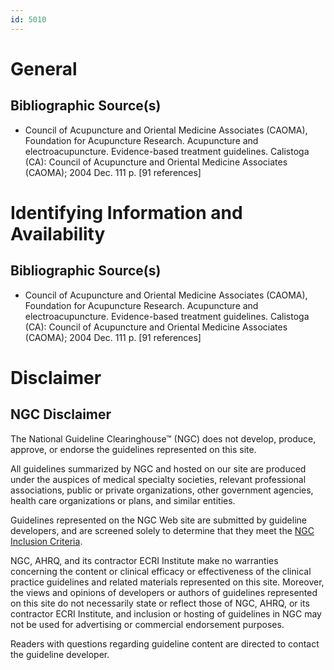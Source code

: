 ```yaml
---
id: 5010
---
```


# General

## Bibliographic Source(s)

- Council of Acupuncture and Oriental Medicine Associates (CAOMA), Foundation for Acupuncture Research. Acupuncture and electroacupuncture. Evidence-based treatment guidelines. Calistoga (CA): Council of Acupuncture and Oriental Medicine Associates (CAOMA); 2004 Dec. 111 p. [91 references]

# Identifying Information and Availability

## Bibliographic Source(s)

- Council of Acupuncture and Oriental Medicine Associates (CAOMA), Foundation for Acupuncture Research. Acupuncture and electroacupuncture. Evidence-based treatment guidelines. Calistoga (CA): Council of Acupuncture and Oriental Medicine Associates (CAOMA); 2004 Dec. 111 p. [91 references]

# Disclaimer

## NGC Disclaimer

The National Guideline Clearinghouse™ (NGC) does not develop, produce, approve, or endorse the guidelines represented on this site.

All guidelines summarized by NGC and hosted on our site are produced under the auspices of medical specialty societies, relevant professional associations, public or private organizations, other government agencies, health care organizations or plans, and similar entities.

Guidelines represented on the NGC Web site are submitted by guideline developers, and are screened solely to determine that they meet the [NGC Inclusion Criteria](/help-and-about/summaries/inclusion-criteria).

NGC, AHRQ, and its contractor ECRI Institute make no warranties concerning the content or clinical efficacy or effectiveness of the clinical practice guidelines and related materials represented on this site. Moreover, the views and opinions of developers or authors of guidelines represented on this site do not necessarily state or reflect those of NGC, AHRQ, or its contractor ECRI Institute, and inclusion or hosting of guidelines in NGC may not be used for advertising or commercial endorsement purposes.

Readers with questions regarding guideline content are directed to contact the guideline developer.


